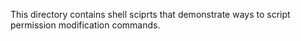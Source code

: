 This directory contains shell sciprts that demonstrate ways to script permission modification commands.